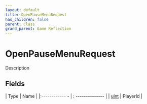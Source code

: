 ```yaml
---
layout: default
title: OpenPauseMenuRequest
has_children: false
parent: Class
grand_parent: Game Reflection
---
```

# OpenPauseMenuRequest
Description 

## Fields
| Type | Name |
|:------------ - | : -------------- |
| [uint](game-reflection/components/uint.md) | PlayerId |

